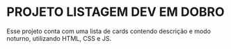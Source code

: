 # PROJETO LISTAGEM DEV EM DOBRO

Esse projeto conta com uma lista de cards contendo descrição e modo noturno, utilizando HTML, CSS e JS. 
